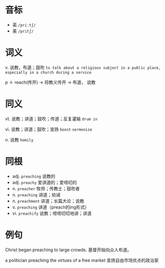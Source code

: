 # 音标

- 英 `/priːtʃ/`
- 美 `/pritʃ/`

# 词义

v. 说教，布道；鼓吹
`to talk about a religious subject in a public place, especially in a church during a service`



p ＋ reach(传开) → 将教义传开 → 布道， 说教

# 同义

vt. 说教；讲道；鼓吹；传道；反复灌输
`drum in`

vi. 说教；讲道；鼓吹；宣扬
`boost` `sermonize`

n. 说教
`homily`

# 同根

- adj. `preaching` 说教的
- adj. `preachy` 爱讲道的；爱唠叨的
- n. `preacher` 牧师；传教士；鼓吹者
- n. `preaching` 讲道；劝诫
- n. `preachment` 讲道；长篇大论；说教
- v. `preaching` 讲道（preach的ing形式）
- vi. `preachify` 说教；唠唠叨叨地讲；讲道

# 例句

Christ began preaching to large crowds.
基督开始向众人布道。

a politician preaching the virtues of a free market
宣扬自由市场优点的政治家


